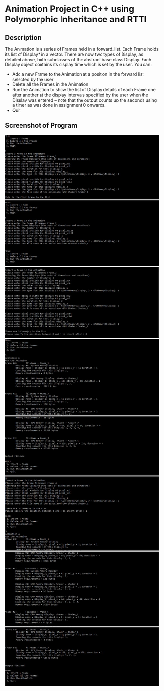 # Animation Project in C++ using Polymorphic Inheritance and RTTI

##  Description
The Animation is a series of Frames held in a forward_list. Each Frame holds its list of Display* in a
vector. There are now two types of Display, as detailed above, both subclasses of the abstract base
class Display. Each Display object contains its display time which is set by the user. You can:
- Add a new Frame to the Animation at a position in the forward list selected by the user
- Delete all the Frames in the Animation
- Run the Animation to show the list of Display details of each Frame one after another at the
display intervals specified by the user when the Display was entered – note that the output counts
up the seconds using a timer as was done in assignment 0 onwards.
- Quit
##  Screenshot of Program
![Page 1](https://raw.githubusercontent.com/mai00015/CST8219-CPP-Programming/master/Assignment3/Assignment3/2.1.JPG)  
![Page 2](https://raw.githubusercontent.com/mai00015/CST8219-CPP-Programming/master/Assignment3/Assignment3/2.2.JPG)  
![Page 3](https://raw.githubusercontent.com/mai00015/CST8219-CPP-Programming/master/Assignment3/Assignment3/2.3.JPG)  
![Page 4](https://raw.githubusercontent.com/mai00015/CST8219-CPP-Programming/master/Assignment3/Assignment3/2.4.JPG)  
![Page 5](https://raw.githubusercontent.com/mai00015/CST8219-CPP-Programming/master/Assignment3/Assignment3/2.5.JPG)  
![Page 6](https://raw.githubusercontent.com/mai00015/CST8219-CPP-Programming/master/Assignment3/Assignment3/2.6.JPG)  
![Page 7](https://raw.githubusercontent.com/mai00015/CST8219-CPP-Programming/master/Assignment3/Assignment3/2.7.JPG)  
![Page 8](https://raw.githubusercontent.com/mai00015/CST8219-CPP-Programming/master/Assignment3/Assignment3/2.8.JPG)  

